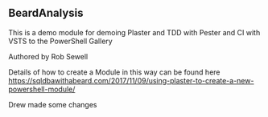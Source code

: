 ## BeardAnalysis

This is a demo module for demoing Plaster and TDD with Pester and CI with VSTS to the PowerShell Gallery

Authored by Rob Sewell


Details of how to create a Module in this way can be found here
https://sqldbawithabeard.com/2017/11/09/using-plaster-to-create-a-new-powershell-module/


Drew made some changes
